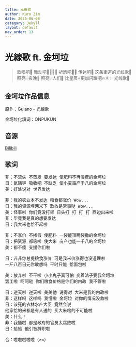 ```yaml
---
title: 光線歌
author: Kuro Zim
date: 2025-06-08
category: Jekyll
layout: default
nav_order: 13
---
```


# 光線歌 ft. 金坷垃

> 歌唱吧🎤 舞动吧🕺🏻💃🏻 祈愿吧🙏🏻 传达吧🛜 这条街道的光线歌🎵 <br>照亮💡夜晚🌃 照亮💡人们👥 比星辰⭐更加闪耀吧🔥☀✨ 光线歌🎵

## 金坷垃作品信息

原作：Guiano - 光線歌

金坷垃化填词：ONPUKUN

## 音源

[Bilibili](https://www.bilibili.com/video/BV1MwTQzbEbs)

## 歌词

<pre>非：不流失 不蒸发 要发达 使肥料不再浪费的金坷垃
日：氮磷钾 吸收吧 不缺乏 使小麦亩产千八的金坷垃
美：好处说对 世界发达

非：我的农业本不发达 粮食都涨价 Wow...
日：我的资源埋两米下 歉收是常事哒 Wow...
美：怪事啦 你们竟没打架 日头打 打 打 打 西边出来啦
非：毕竟我是真的想要发达
日：我大米也恰不起啦

非：不涨价 不掺假 使肥料 一袋能顶两袋撒的金坷垃
日：把资源 都吸啦 使大米 亩产也能一千八的金坷垃 
美：都不傻 支援你们啦

日：非非你总提粮食涨价 可是我米价涨得也没道理啦
一斤八百日元你敢想吗 平时只能 恰面包啦

美：放弃啦 不干啦 小小鬼子真可怕 变着法子要我金坷垃
罢工啦 呵呵哒 你们粮食价格是你们的内政 我不管啦

日：逆天啦 逆天啦 美美他 说得对 大米是我的内政啦
非：这样吗 这样吗 我懂啦 金坷垃 对你的情况没救啦
日：该死的农林水产大臣 竟然会说
他家恰的米都是有人送的 买大米啥的不可能啦
美：什么！
非：我悟啦 都是政府的官员太腐败啦
日：蛤蛤 他引咎辞职啦

合：啦啦啦啦啦（×∞）</pre>

